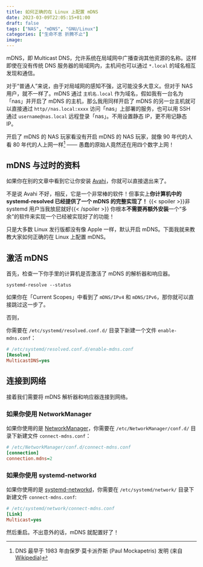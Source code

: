 ```yaml
---
title: 如何正确的在 Linux 上配置 mDNS
date: 2023-03-09T22:05:15+01:00
draft: false
tags: ["NAS", "mDNS", "GNU/Linux"]
categories: ["生命不息 折腾不止"]
image:
---
```


<!--
![](https://mogeko.github.io/blog-images/r/103/)
{{< spoiler >}}{{< /spoiler >}}
&emsp;&emsp;
 -->

mDNS，即 Multicast DNS，允许系统在局域网中广播查询其他资源的名称。这样即使在没有传统 DNS 服务器的局域网内，主机间也可以通过 `*.local` 的域名相互发现和通信。

对于“普通人”来说，由于对局域网的感知不强，这可能没多大意义。但对于 NAS 用户，就不一样了。mDNS 通过 `主机名.local` 作为域名，假如我有一台名为「nas」并开启了 mDNS 的主机，那么我用同样开启了 mDNS 的另一台主机就可以直接通过 `http//nas.local:xxxx` 访问「nas」上部署的服务，也可以用 SSH 通过 `username@nas.local` 远程登录「nas」。不用设置静态 IP，更不用记静态 IP。

开启了 mDNS 的 NAS 玩家看没有开启 mDNS 的 NAS 玩家，就像 90 年代的人看 80 年代的人上网一样[^1] —— 愚蠢的原始人竟然还在用四个数字上网！

## mDNS 与过时的资料

如果你在别的文章中看到它让你安装 [Avahi](http://avahi.org)，你就可以直接退出来了。

不是说 Avahi 不好，相反，它是一个非常棒的软件！但事实上**你计算机中的 systemd-resolved 已经提供了一个 mDNS 的完整实现了！** {{< spoiler >}}非 systemd 用户当我放屁就好{{< /spoiler >}} 你根本**不需要再额外安装**一个“多余”的软件来实现一个已经被实现好了的功能！

只是大多数 Linux 发行版都没有像 Apple 一样，默认开启 mDNS。下面我就来教教大家如何正确的在 Linux 上配置 mDNS。

## 激活 mDNS

首先，检查一下你手里的计算机是否激活了 mDNS 的解析器和响应器。

```shell
systemd-resolve --status
```

如果你在「Current Scopes」中看到了 `mDNS/IPv4` 和 `mDNS/IPv6`，那你就可以直接跳过这一步了。

否则，

你需要在 `/etc/systemd/resolved.conf.d/` 目录下新建一个文件 `enable-mdns.conf`：

```ini
# /etc/systemd/resolved.conf.d/enable-mdns.conf
[Resolve]
MulticastDNS=yes
```

## 连接到网络

接着我们需要将 mDNS 解析器和响应器连接到网络。

### 如果你使用 NetworkManager

如果你使用的是 [NetworkManager](https://www.networkmanager.dev)，你需要在 `/etc/NetworkManager/conf.d/` 目录下新建文件 `connect-mdns.conf`：

```ini
# /etc/NetworkManager/conf.d/connect-mdns.conf
[connection]
connection.mdns=2
```

### 如果你使用 systemd-networkd

如果你使用的是 [systemd-networkd](https://systemd.network/systemd.network.html)，你需要在 `/etc/systemd/network/` 目录下新建文件 `connect-mdns.conf`:

```ini
# /etc/systemd/network/connect-mdns.conf
[Link]
Multicast=yes
```

然后重启。不出意外的话，mDNS 就配置好了！

<!-- footnote -->

[^1]: DNS 最早于 1983 年由保罗·莫卡派乔斯 (Paul Mockapetris) 发明 (来自 [Wikipedia](https://zh.wikipedia.org/wiki/域名系统))
